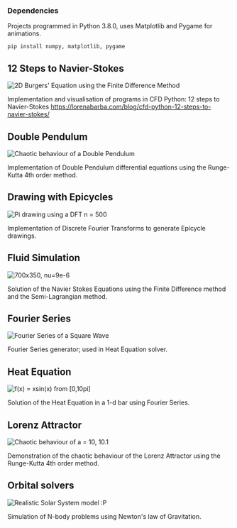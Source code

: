 ### Dependencies

Projects programmed in Python 3.8.0, uses Matplotlib and Pygame for animations.

```
pip install numpy, matplotlib, pygame
```

## 12 Steps to Navier-Stokes

![2D Burgers' Equation using the Finite Difference Method](/12stepstonavierstokes/demo.png)

Implementation and visualisation of programs in CFD Python: 12 steps to Navier-Stokes https://lorenabarba.com/blog/cfd-python-12-steps-to-navier-stokes/

## Double Pendulum

![Chaotic behaviour of a Double Pendulum](/doublependulum/demo.png)

Implementation of Double Pendulum differential equations using the Runge-Kutta 4th order method.

## Drawing with Epicycles

![Pi drawing using a DFT n = 500](/epicycles/demo.png)

Implementation of Discrete Fourier Transforms to generate Epicycle drawings.

## Fluid Simulation

![700x350, nu=9e-6](/fluidsim/demo.png)

Solution of the Navier Stokes Equations using the Finite Difference method and the Semi-Lagrangian method.

## Fourier Series

![Fourier Series of a Square Wave](/fourier/demo.png)

Fourier Series generator; used in Heat Equation solver.

## Heat Equation

![f(x) = xsin(x) from [0,10pi]](/heatequation/demo.png)

Solution of the Heat Equation in a 1-d bar using Fourier Series.

## Lorenz Attractor

![Chaotic behaviour of a = 10, 10.1](/lorenz/demo.png)

Demonstration of the chaotic behaviour of the Lorenz Attractor using the Runge-Kutta 4th order method.

## Orbital solvers

![Realistic Solar System model :P](/nbody/demo.png)

Simulation of N-body problems using Newton's law of Gravitation.
